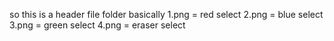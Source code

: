 so this is a header file folder 
basically
1.png = red select
2.png = blue select
3.png = green select
4.png = eraser select
